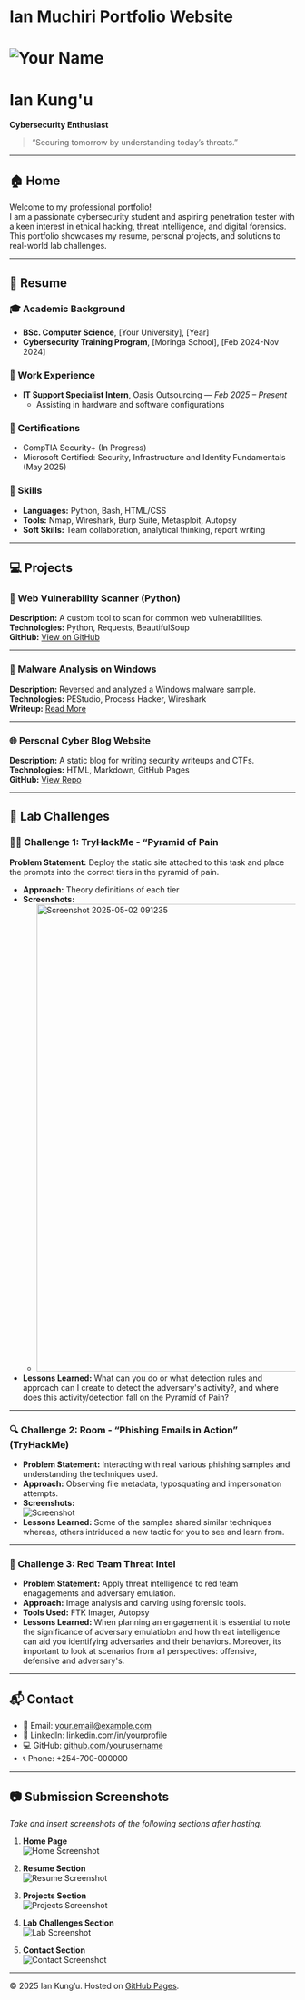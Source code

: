 # Ian Muchiri Portfolio Website
# ![Your Name](https://your-image-url.com/photo.jpg)

# Ian Kung'u

**Cybersecurity Enthusiast**

> “Securing tomorrow by understanding today’s threats.”

---

## 🏠 Home

Welcome to my professional portfolio!  
I am a passionate cybersecurity student and aspiring penetration tester with a keen interest in ethical hacking, threat intelligence, and digital forensics. This portfolio showcases my resume, personal projects, and solutions to real-world lab challenges.

---

## 📄 Resume

### 🎓 Academic Background
- **BSc. Computer Science**, [Your University], [Year]
- **Cybersecurity Training Program**, [Moringa School], [Feb 2024-Nov 2024]

### 💼 Work Experience
- **IT Support Specialist Intern**, Oasis Outsourcing — *Feb 2025 – Present*
  - Assisting in hardware and software configurations

### 📜 Certifications
- CompTIA Security+ (In Progress)
- Microsoft Certified: Security, Infrastructure and Identity Fundamentals (May 2025)

### 🧠 Skills
- **Languages:** Python, Bash, HTML/CSS
- **Tools:** Nmap, Wireshark, Burp Suite, Metasploit, Autopsy
- **Soft Skills:** Team collaboration, analytical thinking, report writing

---

## 💻 Projects

### 🔐 Web Vulnerability Scanner (Python)
**Description:** A custom tool to scan for common web vulnerabilities.  
**Technologies:** Python, Requests, BeautifulSoup  
**GitHub:** [View on GitHub](https://github.com/yourusername/web-vuln-scanner)

---

### 🧠 Malware Analysis on Windows
**Description:** Reversed and analyzed a Windows malware sample.  
**Technologies:** PEStudio, Process Hacker, Wireshark  
**Writeup:** [Read More](https://yourusername.github.io/malware-analysis)

---

### 🌐 Personal Cyber Blog Website
**Description:** A static blog for writing security writeups and CTFs.  
**Technologies:** HTML, Markdown, GitHub Pages  
**GitHub:** [View Repo](https://github.com/yourusername/cyber-blog)

---

## 🧪 Lab Challenges

### 🕵️‍♂️ Challenge 1: TryHackMe - “Pyramid of Pain
**Problem Statement:** Deploy the static site attached to this task and place the prompts into the correct tiers in the pyramid of pain.
- **Approach:** Theory definitions of each tier
- **Screenshots:**  
  - <img width="1620" height="824" alt="Screenshot 2025-05-02 091235" src="https://github.com/user-attachments/assets/2c05993e-490d-4c47-88e8-89d956b390b9" />
- **Lessons Learned:** What can you do or what detection rules and approach can I create to detect the adversary's activity?, and where does this activity/detection fall on the Pyramid of Pain?

---

### 🔍 Challenge 2: Room - “Phishing Emails in Action” (TryHackMe)

- **Problem Statement:** Interacting with real various phishing samples and understanding the techniques used.
- **Approach:** Observing file metadata, typosquating and impersonation attempts.
- **Screenshots:**  
  ![Screenshot](https://your-image-url.com/ctf2.png)
- **Lessons Learned:** Some of the samples shared similar techniques whereas, others intriduced a new tactic for you to see and learn from.

---

### 📁 Challenge 3: Red Team Threat Intel 

- **Problem Statement:** Apply threat intelligence to red team enagagements and adversary emulation.
- **Approach:** Image analysis and carving using forensic tools.
- **Tools Used:** FTK Imager, Autopsy
- **Lessons Learned:** When planning an engagement it is essential to note the significance of adversary emulatiobn and how threat intelligence can aid you identifying adversaries and their behaviors. Moreover, its important to look at scenarios from all perspectives: offensive, defensive and adversary's.

---

## 📬 Contact

- 📧 Email: [your.email@example.com](mailto:your.email@example.com)  
- 💼 LinkedIn: [linkedin.com/in/yourprofile](https://linkedin.com/in/yourprofile)  
- 💻 GitHub: [github.com/yourusername](https://github.com/yourusername)  
- 📞 Phone: +254-700-000000

---

## 📷 Submission Screenshots

*Take and insert screenshots of the following sections after hosting:*

1. **Home Page**  
   ![Home Screenshot](https://your-upload-url.com/home.png)

2. **Resume Section**  
   ![Resume Screenshot](https://your-upload-url.com/resume.png)

3. **Projects Section**  
   ![Projects Screenshot](https://your-upload-url.com/projects.png)

4. **Lab Challenges Section**  
   ![Lab Screenshot](https://your-upload-url.com/labs.png)

5. **Contact Section**  
   ![Contact Screenshot](https://your-upload-url.com/contact.png)

---

© 2025 Ian Kung’u. Hosted on [GitHub Pages](https://yourusername.github.io).
